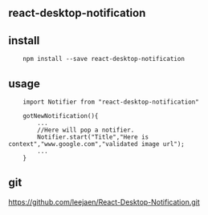 ## react-desktop-notification

## install
```
	npm install --save react-desktop-notification
```

## usage
```
	import Notifier from "react-desktop-notification"

	gotNewNotification(){
		...
		//Here will pop a notifier.
		Notifier.start("Title","Here is context","www.google.com","validated image url");
		...
	}
```

## git

https://github.com/leejaen/React-Desktop-Notification.git
